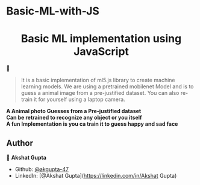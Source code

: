 # Basic-ML-with-JS

<h1 align="center">Basic ML implementation using JavaScript</h1> 👋</h1>

> It is a basic implementation of ml5.js library to create machine learning models. We are using a pretrained mobilenet Model and is to guess a animal image from a pre-justified dataset. You can also re-train it for yourself using a laptop camera.

**A Animal photo Guesses from a Pre-justified dataset**\
**Can be retrained to recognize any object or you itself**\
**A fun Implementation is you ca train it to guess happy and sad face**

## Author

👤 **Akshat Gupta**

- Github: [@akgupta-47](https://github.com/akgupta-47)
- LinkedIn: [@Akshat Gupta](https://linkedin.com/in/Akshat Gupta)
